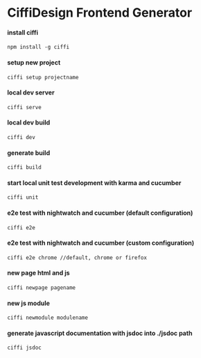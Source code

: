# CiffiDesign Frontend Generator #

#### install ciffi
```
npm install -g ciffi
```
#### setup new project
```
ciffi setup projectname
```
#### local dev server
```
ciffi serve
```
#### local dev build
```
ciffi dev
```
#### generate build
```
ciffi build
```
#### start local unit test development with karma and cucumber
```
ciffi unit
```
#### e2e test with nightwatch and cucumber (default configuration)
```
ciffi e2e
```
#### e2e test with nightwatch and cucumber (custom configuration)
```
ciffi e2e chrome //default, chrome or firefox
```
#### new page html and js
```
ciffi newpage pagename
```
#### new js module
```
ciffi newmodule modulename
```
#### generate javascript documentation with jsdoc into ./jsdoc path
```
ciffi jsdoc
```
